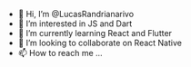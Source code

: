 - 👋 Hi, I’m @LucasRandrianarivo
- 👀 I’m interested in JS and Dart
- 🌱 I’m currently learning React and Flutter
- 💞️ I’m looking to collaborate on React Native
- 📫 How to reach me ...

<!---
LucasRandrianarivo/LucasRandrianarivo is a ✨ special ✨ repository because its `README.md` (this file) appears on your GitHub profile.
You can click the Preview link to take a look at your changes.
--->
